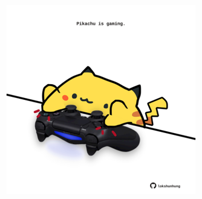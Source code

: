 <!-- built at 29/07/2022, 22:01:00 UTC -->
<p align="center">
  <img width="500" height="500" src="./ReadmeImage.svg">
</p>
